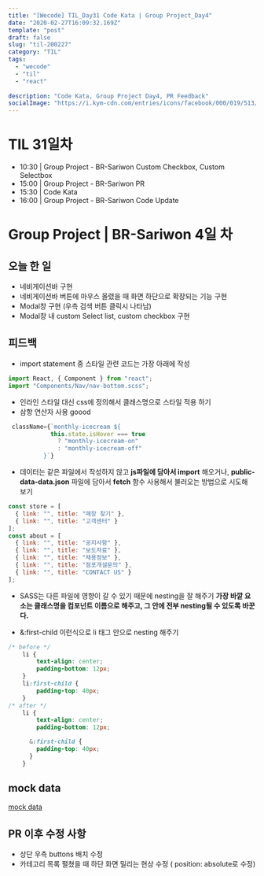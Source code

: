```yaml
---
title: "[Wecode] TIL_Day31 Code Kata | Group Project_Day4"
date: "2020-02-27T16:09:32.169Z"
template: "post"
draft: false
slug: "til-200227"
category: "TIL"
tags:
  - "wecode"
  - "til"
  - "react"
  
description: "Code Kata, Group Project Day4, PR Feedback"
socialImage: "https://i.kym-cdn.com/entries/icons/facebook/000/019/513/til.jpg"
---
```

<!-- ![workflow](/media/react-logo.png) -->
# TIL 31일차
- 10:30 | Group Project - BR-Sariwon Custom Checkbox, Custom Selectbox
- 15:00 | Group Project - BR-Sariwon PR
- 15:30 | Code Kata
- 16:00 | Group Project - BR-Sariwon Code Update

# Group Project | BR-Sariwon 4일 차
## 오늘 한 일
- 네비게이션바 구현
- 네비게이션바 버튼에 마우스 올렸을 때 화면 하단으로 확장되는 기능 구현
- Modal창 구현 (우측 검색 버튼 클릭시 나타남)
- Modal창 내 custom Select list, custom checkbox 구현

## 피드백
- import statement 중 스타일 관련 코드는 가장 아래에 작성
```jsx
import React, { Component } from "react";
import "Components/Nav/nav-bottom.scss";
```
- 인라인 스타일 대신 css에 정의해서 클래스명으로 스타일 적용 하기
- 삼항 연산자 사용 goood
```jsx
 className={`monthly-icecream ${
            this.state.isHover === true
              ? "monthly-icecream-on"
              : "monthly-icecream-off"
          }`}
```
- 데이터는 같은 파일에서 작성하지 않고 **js파일에 담아서 import** 해오거나, **public-data-data.json** 파일에 담아서 **fetch** 함수 사용해서 불러오는 방법으로 시도해 보기
```jsx
const store = [
  { link: "", title: "매장 찾기" },
  { link: "", title: "고객센터" }
];
const about = [
  { link: "", title: "공지사항" },
  { link: "", title: "보도자료" },
  { link: "", title: "채용정보" },
  { link: "", title: "점포개설문의" },
  { link: "", title: "CONTACT US" }
];
```
- SASS는 다른 파일에 영향이 갈 수 있기 때문에 nesting을 잘 해주기
  **가장 바깥 요소는 클래스명을 컴포넌트 이름으로 해주고, 그 안에 전부 nesting될 수 있도록 바꾼다.**

- &:first-child 이런식으로 li 태그 안으로 nesting 해주기 
```scss
/* before */
    li {
        text-align: center;
        padding-bottom: 12px;
    }
    li:first-child {
        padding-top: 40px;
    }
/* after */
    li {
        text-align: center;
        padding-bottom: 12px;

      &:first-child {
        padding-top: 40px;
      }
    }
```

## mock data
[mock data](https://velog.io/@joonsikyang/ReactMock-Data)

## PR 이후 수정 사항
- 상단 우측 buttons 배치 수정
- 카테고리 목록 펼쳤을 때 하단 화면 밀리는 현상 수정 ( position: absolute로 수정)